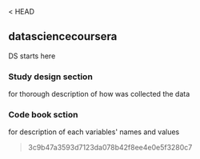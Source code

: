 < HEAD
## datasciencecoursera
DS starts here

### Study design section
for thorough description of how was collected the data

### Code book sction
for description of each variables' names and values

> 3c9b47a3593d7123da078b42f8ee4e0e5f3280c7

